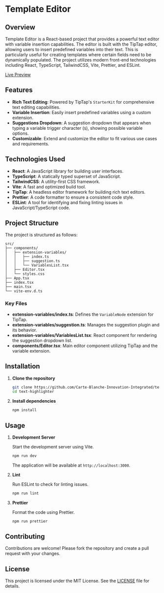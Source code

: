 # Template Editor

## Overview

Template Editor is a React-based project that provides a powerful text editor with variable insertion capabilities.
The editor is built with the TipTap editor, allowing users to insert predefined variables into their text.
This is particularly useful for creating templates where certain fields need to be dynamically populated.
The project utilizes modern front-end technologies including React, TypeScript, TailwindCSS, Vite, Prettier, and ESLint.

[Live Preview](https://carte-blanche-innovation-integrated.github.io/template-editor/)

## Features

- **Rich Text Editing**: Powered by TipTap's `StarterKit` for comprehensive text editing capabilities.
- **Variable Insertion**: Easily insert predefined variables using a custom extension.
- **Suggestions Dropdown**: A suggestion dropdown that appears when typing a variable trigger character (`$`), showing possible variable options.
- **Customizable**: Extend and customize the editor to fit various use cases and requirements.

## Technologies Used

- **React**: A JavaScript library for building user interfaces.
- **TypeScript**: A statically typed superset of JavaScript.
- **TailwindCSS**: A utility-first CSS framework.
- **Vite**: A fast and optimized build tool.
- **TipTap**: A headless editor framework for building rich text editors.
- **Prettier**: A code formatter to ensure a consistent code style.
- **ESLint**: A tool for identifying and fixing linting issues in JavaScript/TypeScript code.

## Project Structure

The project is structured as follows:

```
src/
├── components/
│   ├── extension-variables/
│   │   ├── index.ts
│   │   ├── suggestion.ts
│   │   └── VariablesList.tsx
│   ├── Editor.tsx
│   └── styles.css
├── App.tsx
├── index.tsx
├── main.tsx
└── vite-env.d.ts
```

### Key Files

- **extension-variables/index.ts**: Defines the `VariableNode` extension for TipTap.
- **extension-variables/suggestion.ts**: Manages the suggestion plugin and its behavior.
- **extension-variables/VariablesList.tsx**: React component for rendering the suggestion dropdown list.
- **components/Editor.tsx**: Main editor component utilizing TipTap and the variable extension.

## Installation

1. **Clone the repository**

   ```bash
   git clone https://github.com/Carte-Blanche-Innovation-Integrated/text-highlighter.git
   cd text-highlighter
   ```

2. **Install dependencies**

   ```bash
   npm install
   ```

## Usage

1. **Development Server**

   Start the development server using Vite.

   ```bash
   npm run dev
   ```

   The application will be available at `http://localhost:3000`.

2. **Lint**

   Run ESLint to check for linting issues.

   ```bash
   npm run lint
   ```

3. **Prettier**

   Format the code using Prettier.

   ```bash
   npm run prettier
   ```
   
## Contributing

Contributions are welcome! Please fork the repository and create a pull request with your changes.

## License

This project is licensed under the MIT License. See the [LICENSE](LICENSE) file for details.
